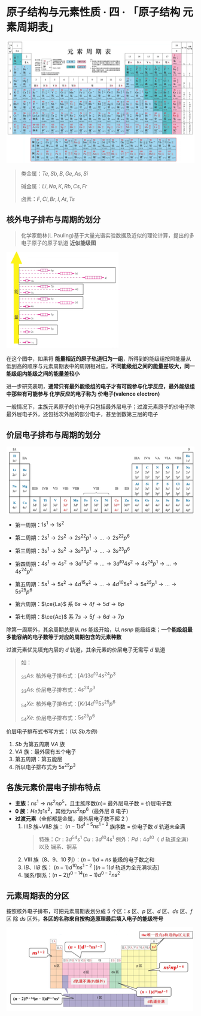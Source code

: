 # 原子结构与元素性质 · 四 · 「原子结构 元素周期表」

![](images/4.1.png)

> 类金属：$Te,Sb,B,Ge,As,Si$
> 
> 碱金属：$Li,Na,K,Rb,Cs,Fr$
> 
> 卤素：$F,Cl,Br,I,At,Ts$

## 核外电子排布与周期的划分

> 化学家鲍林(L.Pauling)基于大量光谱实验数据及近似的理论计算，提出的多电子原子的原子轨道 **近似能级图**

<img title="" src="images\4.2.png"  data-align="inline" width="300">

在这个图中，如果将 **能量相近的原子轨道归为一组**，所得到的能级组按照能量从低到高的顺序与元素周期表中的周期相对应。**不同能级组之间的能量差较大，同一能级组内能级之间的能量差较小**

进一步研究表明，**通常只有最外能级组的电子才有可能参与化学反应，最外能级组中那些有可能参与 化学反应的电子称为 价电子(valence electron)**

一般情况下，主族元素原子的价电子只包括最外层电子；过渡元素原子的价电子除最外层电子外，还包括次外层的部分电子，甚至倒数第三层的电子

## 价层电子排布与周期的划分

<img title="" src="images\4.3.jpg"  data-align="inline" >

- 第一周期：$1s^1\longrightarrow 1s^2$

- 第二周期：$2s^1\longrightarrow 2s^2\longrightarrow 2s^22p^1\longrightarrow \dots \longrightarrow 2s^22p^6$

- 第三周期：$3s^1\longrightarrow 3s^2\longrightarrow 3s^23p^1\longrightarrow...\longrightarrow 3s^23p^6$

- 第四周期：$4s^1 \longrightarrow 4s^2\longrightarrow 3d^14s^2\longrightarrow...\longrightarrow3d^{10}4s^2\longrightarrow4s^24p^1\longrightarrow...\longrightarrow4s^24p^6$

- 第五周期：$5s^1\longrightarrow 5s^2\longrightarrow 4d^15s^2\longrightarrow...\longrightarrow 4d^{10}5s^2\longrightarrow 5s^25p^1\longrightarrow...\longrightarrow 5s^25p^6$

- 第六周期：$\ce{La}$ 系 $6s\longrightarrow 4f\longrightarrow 5d\longrightarrow 6p$

- 第七周期：$\ce{Ac}$ 系 $7s\longrightarrow 5f\longrightarrow 6d\longrightarrow 7p$

除第一周期外，其余周期总是从 $ns$ 能级开始，以 $nsnp$ 能级结束；**一个能级组最多能容纳的电子数等于对应的周期包含的元素种数**

过渡元素优先填充内层的 $d$ 轨道，其余元素的价层电子无需写 $d$ 轨道
> 如：
> 
> $_{33}As$: 核外电子排布式：$[Ar]3d^{10}4s^24p^3$
> 
> $_{33}As$: 价层电子排布式：$4s^24p^3$
> 
> $_{54}Xe$: 核外电子排布式：$[Kr]4d^{10}5s^25p^6$
> 
> $_{54}Xe$: 价层电子排布式：$5s^25p^6$

价层电子排布式书写方式：（以 $Sb为例$）
1. $Sb$ 为第五周期 $ⅤA$ 族
2. $ⅤA$ 族：最外层有五个电子
3. 第五周期：第五能层
4. 所以电子排布式为 $5s^25p^3$

## 各族元素价层电子排布特点

- **主族**：$ns^1 \longrightarrow ns^2np^5$，且主族序数$(n)$= 最外层电子数 = 价层电子数
- **0 族**：$He$为$1s^2$，其他为$ns^2np^6$（最外层 $8$ 电子）
- **过渡元素**（全部都是金属，最外层电子数不超 $2$ ）
   1. $ⅢB$ 族~$ⅤⅡB$ 族：
        $(n-1)d^{1-5}ns^{1-2}$
        族序数 = 价电子数
        $d$ 轨道未全满 
        > 特殊：$Cr:3d^54s^1$ $Cu:3d^{10}4s^1$
        > 例外：$Pd:4d^{10}$（ $d$ 轨道全满） 以及 镧系、锕系
   2. $ⅤⅢ$ 族（8、9、10 列）：$(n-1)d+ns$ 能级的电子数之和
   3. $ⅠB、ⅡB$ 族：
        $(n-1)d^{10}ns^{1-2}$  [$(n-1)d$ 轨道为全充满状态]
   4. 镧系/锕系：$(n-2)f^{0-14}(n-1)d^{0-2}ns^2$
   
## 元素周期表的分区
按照核外电子排布，可把元素周期表划分成 5 个区：$s$ 区、$p$ 区、$d$ 区、$ds$ 区、$f$ 区
除 $ds$ 区外，**各区的名称来自按构造原理最后填入电子的能级符号**

<img title="元素周期表的分区" src="images\4.4.png"  data-align="inline" width='500'>